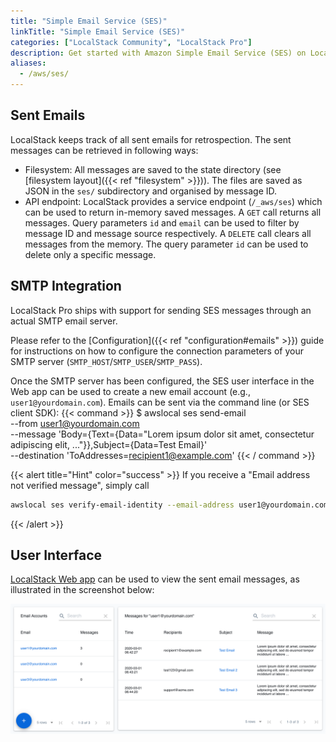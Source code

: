 ```yaml
---
title: "Simple Email Service (SES)"
linkTitle: "Simple Email Service (SES)"
categories: ["LocalStack Community", "LocalStack Pro"]
description: Get started with Amazon Simple Email Service (SES) on LocalStack
aliases:
  - /aws/ses/
---
```


## Sent Emails

LocalStack keeps track of all sent emails for retrospection.
The sent messages can be retrieved in following ways:
- Filesystem: All messages are saved to the state directory (see [filesystem layout]({{< ref "filesystem" >}})).
    The files are saved as JSON in the `ses/` subdirectory and organised by message ID.
- API endpoint: LocalStack provides a service endpoint (`/_aws/ses`) which can be used to return in-memory saved messages.
    A `GET` call returns all messages.
    Query parameters `id` and `email` can be used to filter by message ID and message source respectively.
    A `DELETE` call clears all messages from the memory.
    The query parameter `id` can be used to delete only a specific message.

## SMTP Integration

LocalStack Pro ships with support for sending SES messages through an actual SMTP email server.

Please refer to the [Configuration]({{< ref "configuration#emails" >}}) guide for instructions on how to configure the connection parameters of your SMTP server (`SMTP_HOST`/`SMTP_USER`/`SMTP_PASS`).

Once the SMTP server has been configured, the SES user interface in the Web app can be used to create a new email account (e.g., `user1@yourdomain.com`).
Emails can be sent via the command line (or SES client SDK):
{{< command >}}
$ awslocal ses send-email \
    --from user1@yourdomain.com \
    --message 'Body={Text={Data="Lorem ipsum dolor sit amet, consectetur adipiscing elit, ..."}},Subject={Data=Test Email}' \
    --destination 'ToAddresses=recipient1@example.com'
{{< / command >}}

{{< alert title="Hint" color="success" >}}
If you receive a "Email address not verified message", simply call
```sh
awslocal ses verify-email-identity --email-address user1@yourdomain.com
```
{{< /alert >}}

## User Interface

[LocalStack Web app](https://app.localstack.cloud) can be used to view the sent email messages, as illustrated in the screenshot below:

![SES Web Interface](sesInterface.png)
